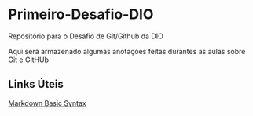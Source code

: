 # Primeiro-Desafio-DIO

Repositório para o Desafio de Git/Github da DIO

Aqui será armazenado algumas anotações feitas durantes as aulas sobre Git e GitHUb

## Links Úteis
[Markdown Basic Syntax](https://www.markdownguide.org/basic-syntax/)
